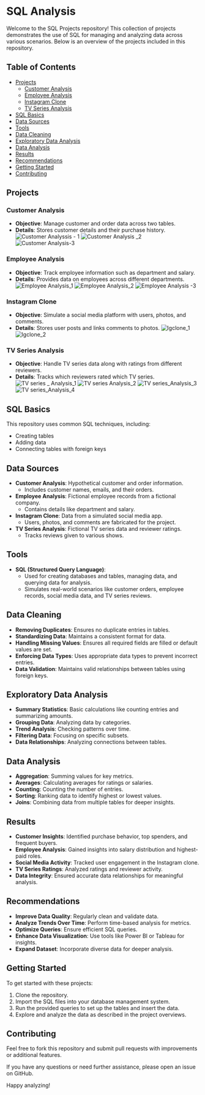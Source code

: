 # SQL Analysis

Welcome to the SQL Projects repository! This collection of projects demonstrates the use of SQL for managing and analyzing data across various scenarios. Below is an overview of the projects included in this repository.

## Table of Contents
- [Projects](#projects)
  - [Customer Analysis](#customer-analysis)
  - [Employee Analysis](#employee-analysis)
  - [Instagram Clone](#instagram-clone)
  - [TV Series Analysis](#tv-series-analysis)
- [SQL Basics](#sql-basics)
- [Data Sources](#data-sources)
- [Tools](#tools)
- [Data Cleaning](#data-cleaning)
- [Exploratory Data Analysis](#exploratory-data-analysis)
- [Data Analysis](#data-analysis)
- [Results](#results)
- [Recommendations](#recommendations)
- [Getting Started](#getting-started)
- [Contributing](#contributing)


## Projects

### Customer Analysis
- **Objective**: Manage customer and order data across two tables.
- **Details**: Stores customer details and their purchase history.
![Customer Analyssis - 1](https://github.com/user-attachments/assets/e90be88d-8eb4-4462-84b3-193e4c68b6fa)
![Customer Analysis _2](https://github.com/user-attachments/assets/723a6dfe-425d-4beb-ba5b-9c4bcc7e1f12)
![Customer Analysis-3](https://github.com/user-attachments/assets/c0088ae0-6ab0-4717-a264-a13331ed941b)

### Employee Analysis

- **Objective**: Track employee information such as department and salary.
- **Details**: Provides data on employees across different departments.
![Employee Analysis_1](https://github.com/user-attachments/assets/5af8fa24-82be-4cbd-a81f-b227c5ecc40f)
![Employee Analysis_2](https://github.com/user-attachments/assets/0a6973dd-aac4-44d9-aec5-0fe508c9b9c4)
![Employee Analysis -3](https://github.com/user-attachments/assets/2880a4fe-77b0-46f4-80d7-d5f4a4aa2604)

### Instagram Clone
- **Objective**: Simulate a social media platform with users, photos, and comments.
- **Details**: Stores user posts and links comments to photos.
![Igclone_1](https://github.com/user-attachments/assets/828a2601-459c-472e-b5f1-0d4ec25bca28)
![Igclone_2](https://github.com/user-attachments/assets/a77e628e-4308-44d3-b3f8-e7c28ebd5f11)

### TV Series Analysis
- **Objective**: Handle TV series data along with ratings from different reviewers.
- **Details**: Tracks which reviewers rated which TV series.
![TV series _ Analysis_1](https://github.com/user-attachments/assets/1a6508e6-e9fb-487b-b7a3-f89939b2c777)
![TV series Analysis_2](https://github.com/user-attachments/assets/b4504491-2b95-4932-89ae-ad18cb20a806)
![TV series_Analysis_3](https://github.com/user-attachments/assets/de44d6a7-8a7f-4307-b6d1-807ee2be5df6)
![TV series_Analysis_4](https://github.com/user-attachments/assets/51cf9a97-4d32-408d-b60a-a7f05e89004d)


## SQL Basics

This repository uses common SQL techniques, including:
- Creating tables
- Adding data
- Connecting tables with foreign keys

## Data Sources

- **Customer Analysis**: Hypothetical customer and order information.
  - Includes customer names, emails, and their orders.
- **Employee Analysis**: Fictional employee records from a fictional company.
  - Contains details like department and salary.
- **Instagram Clone**: Data from a simulated social media app.
  - Users, photos, and comments are fabricated for the project.
- **TV Series Analysis**: Fictional TV series data and reviewer ratings.
  - Tracks reviews given to various shows.

## Tools

- **SQL (Structured Query Language)**:
  - Used for creating databases and tables, managing data, and querying data for analysis.
  - Simulates real-world scenarios like customer orders, employee records, social media data, and TV series reviews.

## Data Cleaning

- **Removing Duplicates**: Ensures no duplicate entries in tables.
- **Standardizing Data**: Maintains a consistent format for data.
- **Handling Missing Values**: Ensures all required fields are filled or default values are set.
- **Enforcing Data Types**: Uses appropriate data types to prevent incorrect entries.
- **Data Validation**: Maintains valid relationships between tables using foreign keys.

## Exploratory Data Analysis

- **Summary Statistics**: Basic calculations like counting entries and summarizing amounts.
- **Grouping Data**: Analyzing data by categories.
- **Trend Analysis**: Checking patterns over time.
- **Filtering Data**: Focusing on specific subsets.
- **Data Relationships**: Analyzing connections between tables.

## Data Analysis

- **Aggregation**: Summing values for key metrics.
- **Averages**: Calculating averages for ratings or salaries.
- **Counting**: Counting the number of entries.
- **Sorting**: Ranking data to identify highest or lowest values.
- **Joins**: Combining data from multiple tables for deeper insights.

## Results

- **Customer Insights**: Identified purchase behavior, top spenders, and frequent buyers.
- **Employee Analysis**: Gained insights into salary distribution and highest-paid roles.
- **Social Media Activity**: Tracked user engagement in the Instagram clone.
- **TV Series Ratings**: Analyzed ratings and reviewer activity.
- **Data Integrity**: Ensured accurate data relationships for meaningful analysis.

## Recommendations

- **Improve Data Quality**: Regularly clean and validate data.
- **Analyze Trends Over Time**: Perform time-based analysis for metrics.
- **Optimize Queries**: Ensure efficient SQL queries.
- **Enhance Data Visualization**: Use tools like Power BI or Tableau for insights.
- **Expand Dataset**: Incorporate diverse data for deeper analysis.

## Getting Started

To get started with these projects:
1. Clone the repository.
2. Import the SQL files into your database management system.
3. Run the provided queries to set up the tables and insert the data.
4. Explore and analyze the data as described in the project overviews.

## Contributing

Feel free to fork this repository and submit pull requests with improvements or additional features.


If you have any questions or need further assistance, please open an issue on GitHub.

Happy analyzing!

